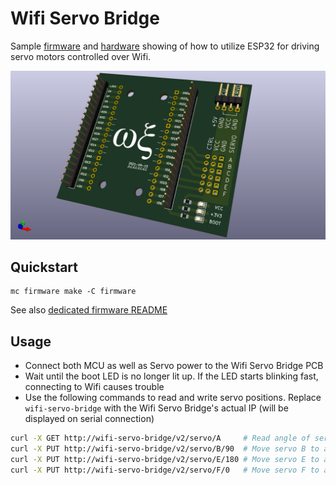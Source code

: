 # Wifi Servo Bridge

Sample [firmware](firmware/WifiServoBridge/WifiServoBridge.ino) and
[hardware](hardware/WifiServoBridge) showing of how to utilize ESP32 for driving
servo motors controlled over Wifi.

![Wifi Servo Bridge 2021-09-15](hardware/WifiServoBridge/2021-09-15/WifiServoBridge.png)


## Quickstart

```
mc firmware make -C firmware
```

See also [dedicated firmware README](firmware/README.md)


## Usage

* Connect both MCU as well as Servo power to the Wifi Servo Bridge PCB
* Wait until the boot LED is no longer lit up. If the LED starts blinking fast,
  connecting to Wifi causes trouble
* Use the following commands to read and write servo positions. Replace
  `wifi-servo-bridge` with the Wifi Servo Bridge's actual IP (will be displayed
  on serial connection)

```bash
curl -X GET http://wifi-servo-bridge/v2/servo/A		# Read angle of servo E
curl -X PUT http://wifi-servo-bridge/v2/servo/B/90	# Move servo B to angle 90°
curl -X PUT http://wifi-servo-bridge/v2/servo/E/180	# Move servo E to angle 180°
curl -X PUT http://wifi-servo-bridge/v2/servo/F/0	# Move servo F to angle 0°
```

